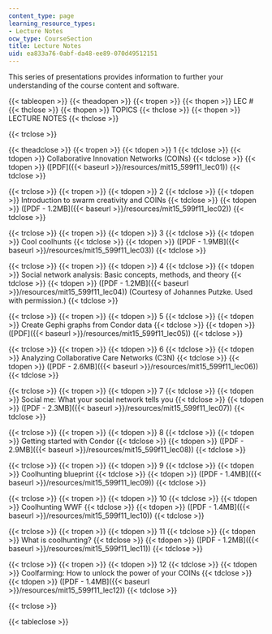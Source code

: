 ```yaml
---
content_type: page
learning_resource_types:
- Lecture Notes
ocw_type: CourseSection
title: Lecture Notes
uid: ea833a76-0abf-da48-ee89-070d49512151
---
```


This series of presentations provides information to further your understanding of the course content and software.

{{< tableopen >}}
{{< theadopen >}}
{{< tropen >}}
{{< thopen >}}
LEC #
{{< thclose >}}
{{< thopen >}}
TOPICS
{{< thclose >}}
{{< thopen >}}
LECTURE NOTES
{{< thclose >}}

{{< trclose >}}

{{< theadclose >}}
{{< tropen >}}
{{< tdopen >}}
1
{{< tdclose >}}
{{< tdopen >}}
Collaborative Innovation Networks (COINs)
{{< tdclose >}}
{{< tdopen >}}
([PDF]({{< baseurl >}}/resources/mit15_599f11_lec01))
{{< tdclose >}}

{{< trclose >}}
{{< tropen >}}
{{< tdopen >}}
2
{{< tdclose >}}
{{< tdopen >}}
Introduction to swarm creativity and COINs
{{< tdclose >}}
{{< tdopen >}}
([PDF - 1.2MB]({{< baseurl >}}/resources/mit15_599f11_lec02))
{{< tdclose >}}

{{< trclose >}}
{{< tropen >}}
{{< tdopen >}}
3
{{< tdclose >}}
{{< tdopen >}}
Cool coolhunts
{{< tdclose >}}
{{< tdopen >}}
([PDF - 1.9MB]({{< baseurl >}}/resources/mit15_599f11_lec03))
{{< tdclose >}}

{{< trclose >}}
{{< tropen >}}
{{< tdopen >}}
4
{{< tdclose >}}
{{< tdopen >}}
Social network analysis: Basic concepts, methods, and theory
{{< tdclose >}}
{{< tdopen >}}
([PDF - 1.2MB]({{< baseurl >}}/resources/mit15_599f11_lec04)) (Courtesy of Johannes Putzke. Used with permission.)
{{< tdclose >}}

{{< trclose >}}
{{< tropen >}}
{{< tdopen >}}
5
{{< tdclose >}}
{{< tdopen >}}
Create Gephi graphs from Condor data
{{< tdclose >}}
{{< tdopen >}}
([PDF]({{< baseurl >}}/resources/mit15_599f11_lec05))
{{< tdclose >}}

{{< trclose >}}
{{< tropen >}}
{{< tdopen >}}
6
{{< tdclose >}}
{{< tdopen >}}
Analyzing Collaborative Care Networks (C3N)
{{< tdclose >}}
{{< tdopen >}}
([PDF - 2.6MB]({{< baseurl >}}/resources/mit15_599f11_lec06))
{{< tdclose >}}

{{< trclose >}}
{{< tropen >}}
{{< tdopen >}}
7
{{< tdclose >}}
{{< tdopen >}}
Social me: What your social network tells you
{{< tdclose >}}
{{< tdopen >}}
([PDF - 2.3MB]({{< baseurl >}}/resources/mit15_599f11_lec07))
{{< tdclose >}}

{{< trclose >}}
{{< tropen >}}
{{< tdopen >}}
8
{{< tdclose >}}
{{< tdopen >}}
Getting started with Condor
{{< tdclose >}}
{{< tdopen >}}
([PDF - 2.9MB]({{< baseurl >}}/resources/mit15_599f11_lec08))
{{< tdclose >}}

{{< trclose >}}
{{< tropen >}}
{{< tdopen >}}
9
{{< tdclose >}}
{{< tdopen >}}
Coolhunting blueprint
{{< tdclose >}}
{{< tdopen >}}
([PDF - 1.4MB]({{< baseurl >}}/resources/mit15_599f11_lec09))
{{< tdclose >}}

{{< trclose >}}
{{< tropen >}}
{{< tdopen >}}
10
{{< tdclose >}}
{{< tdopen >}}
Coolhunting WWF
{{< tdclose >}}
{{< tdopen >}}
([PDF - 1.4MB]({{< baseurl >}}/resources/mit15_599f11_lec10))
{{< tdclose >}}

{{< trclose >}}
{{< tropen >}}
{{< tdopen >}}
11
{{< tdclose >}}
{{< tdopen >}}
What is coolhunting?
{{< tdclose >}}
{{< tdopen >}}
([PDF - 1.2MB]({{< baseurl >}}/resources/mit15_599f11_lec11))
{{< tdclose >}}

{{< trclose >}}
{{< tropen >}}
{{< tdopen >}}
12
{{< tdclose >}}
{{< tdopen >}}
Coolfarming: How to unlock the power of your COINs
{{< tdclose >}}
{{< tdopen >}}
([PDF - 1.4MB]({{< baseurl >}}/resources/mit15_599f11_lec12))
{{< tdclose >}}

{{< trclose >}}

{{< tableclose >}}
